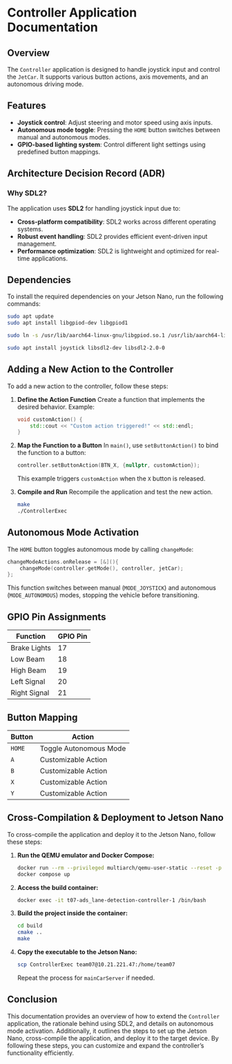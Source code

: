 # Controller Application Documentation

## Overview
The `Controller` application is designed to handle joystick input and control the `JetCar`. It supports various button actions, axis movements, and an autonomous driving mode.

## Features
- **Joystick control**: Adjust steering and motor speed using axis inputs.
- **Autonomous mode toggle**: Pressing the `HOME` button switches between manual and autonomous modes.
- **GPIO-based lighting system**: Control different light settings using predefined button mappings.

## Architecture Decision Record (ADR)
### **Why SDL2?**
The application uses **SDL2** for handling joystick input due to:
- **Cross-platform compatibility**: SDL2 works across different operating systems.
- **Robust event handling**: SDL2 provides efficient event-driven input management.
- **Performance optimization**: SDL2 is lightweight and optimized for real-time applications.

## Dependencies
To install the required dependencies on your Jetson Nano, run the following commands:
```sh
sudo apt update
sudo apt install libgpiod-dev libgpiod1

sudo ln -s /usr/lib/aarch64-linux-gnu/libgpiod.so.1 /usr/lib/aarch64-linux-gnu/libgpiod.so.2

sudo apt install joystick libsdl2-dev libsdl2-2.0-0
```

## Adding a New Action to the Controller
To add a new action to the controller, follow these steps:

1. **Define the Action Function**
   Create a function that implements the desired behavior. Example:
   ```cpp
   void customAction() {
       std::cout << "Custom action triggered!" << std::endl;
   }
   ```

2. **Map the Function to a Button**
   In `main()`, use `setButtonAction()` to bind the function to a button:
   ```cpp
   controller.setButtonAction(BTN_X, {nullptr, customAction});
   ```
   This example triggers `customAction` when the `X` button is released.

3. **Compile and Run**
   Recompile the application and test the new action.
   ```sh
   make
   ./ControllerExec
   ```

## Autonomous Mode Activation
The `HOME` button toggles autonomous mode by calling `changeMode`:
```cpp
changeModeActions.onRelease = [&](){
    changeMode(controller.getMode(), controller, jetCar);
};
```
This function switches between manual (`MODE_JOYSTICK`) and autonomous (`MODE_AUTONOMOUS`) modes, stopping the vehicle before transitioning.

## GPIO Pin Assignments
| Function       | GPIO Pin |
|---------------|---------|
| Brake Lights  | 17      |
| Low Beam     | 18      |
| High Beam    | 19      |
| Left Signal  | 20      |
| Right Signal | 21      |

## Button Mapping
| Button   | Action |
|----------|--------|
| `HOME`   | Toggle Autonomous Mode |
| `A`      | Customizable Action |
| `B`      | Customizable Action |
| `X`      | Customizable Action |
| `Y`      | Customizable Action |

## Cross-Compilation & Deployment to Jetson Nano
To cross-compile the application and deploy it to the Jetson Nano, follow these steps:

1. **Run the QEMU emulator and Docker Compose:**
   ```sh
   docker run --rm --privileged multiarch/qemu-user-static --reset -p yes
   docker compose up
   ```

2. **Access the build container:**
   ```sh
   docker exec -it t07-ads_lane-detection-controller-1 /bin/bash
   ```

3. **Build the project inside the container:**
   ```sh
   cd build
   cmake ..
   make
   ```

4. **Copy the executable to the Jetson Nano:**
   ```sh
   scp ControllerExec team07@10.21.221.47:/home/team07
   ```
   Repeat the process for `mainCarServer` if needed.

## Conclusion
This documentation provides an overview of how to extend the `Controller` application, the rationale behind using SDL2, and details on autonomous mode activation. Additionally, it outlines the steps to set up the Jetson Nano, cross-compile the application, and deploy it to the target device. By following these steps, you can customize and expand the controller’s functionality efficiently.

